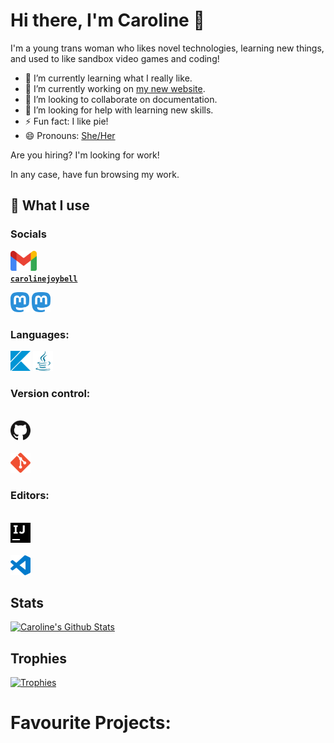 # Hi there, I'm Caroline 👋

I'm a young trans woman who likes novel technologies, learning new things, and used to like sandbox video games and coding!

- 🌱 I’m currently learning what I really like.
- 🔭 I’m currently working on [my new website](https://github.com/halotroop2288/halotroop.github.io).
- 👯 I’m looking to collaborate on documentation.
- 🤔 I’m looking for help with learning new skills.
- ⚡ Fun fact: I like pie!
- 😄 Pronouns: [She/Her](https://en.pronouns.page/@halotroop2288)

Are you hiring? I'm looking for work!

In any case, have fun browsing my work.

## 🌠 What I use

### Socials

<a href="https://mail.google.com"><img height="32" src="/assets/gmail.svg"></a>
<code>
<a href="mailto://carolinejoybell@gmail.com"><b>carolinejoybell</b></a>
</code>

<a href="https://tech.lgbt/web/@halotroop2288"><img height="32" src="/assets/mastodon.svg"></a>
<a href="https://meow.social/web/@halotroop2288"><img height="32" src="/assets/mastodon.svg"></a>

### Languages:

<a href="https://kotlinlang.org"><img height="32" src="/assets/kotlin.svg"></a>
<a href="https://adoptium.net/"><img height="32" src="/assets/java.svg"></a>

### Version control:

<code>
<a href="https://github.com"><img height="32" src="/assets/github.svg"></a>
</code>
<code>
<a href="https://git-scm.com"><img height="32" src="/assets/git.svg"></a>
</code>

### Editors:

<code>
<a href="https://www.jetbrains.com/idea/"><img height="32" src="/assets/intellijidea.svg"></a>
</code>
<code>
<a href="https://code.visualstudio.com/"><img height="32" src="/assets/visualstudiocode.svg"></a>
</code>

## Stats

[![Caroline's Github Stats](https://github-readme-stats.vercel.app/api?username=halotroop2288)](https://github.com/halotroop2288)
<!--- Removed Language stats becuase they were inaccurate --->

## Trophies

[![Trophies](https://github-profile-trophy.vercel.app/?username=halotroop2288&theme=onedark)](https://github.com/ryo-ma/github-profile-trophy)

# Favourite Projects:

